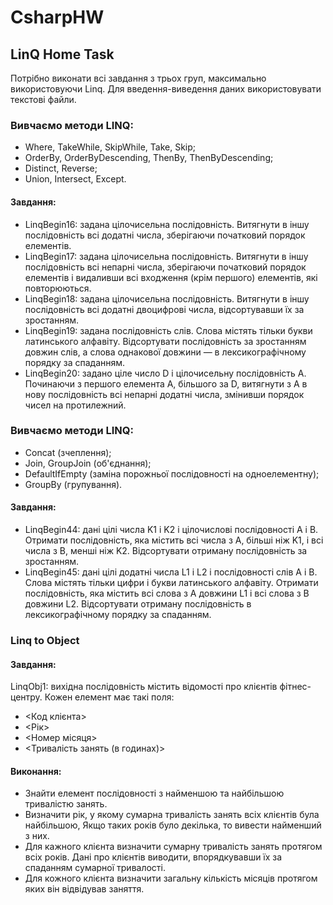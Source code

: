 # CsharpHW

## LinQ Home Task
Потрібно виконати всі завдання з трьох груп, максимально використовуючи Linq. Для введення-виведення даних використовувати текстові файли.
### Вивчаємо методи LINQ:
* Where, TakeWhile, SkipWhile, Take, Skip;
* OrderBy, OrderByDescending, ThenBy, ThenByDescending;
* Distinct, Reverse;
* Union, Intersect, Except.
#### Завдання:
* LinqBegin16: задана цілочисельна послідовність. Витягнути в іншу послідовність всі додатні числа, зберігаючи початковий порядок елементів.
* LinqBegin17: задана цілочисельна послідовність. Витягнути в іншу послідовність всі непарні числа, зберігаючи початковий порядок елементів і видаливши всі входження (крім першого) елементів, які повторюються.
* LinqBegin18: задана цілочисельна послідовність. Витягнути в іншу послідовність всі додатні двоцифрові числа, відсортувавши їх за зростанням.
* LinqBegin19: задана послідовність слів. Слова містять тільки букви латинського алфавіту. Відсортувати послідовність за зростанням довжин слів, а слова однакової довжини — в лексикографічному порядку за спаданням.
* LinqBegin20: задано ціле число D і цілочисельну послідовність A. Починаючи з першого елемента A, більшого за D, витягнути з A в нову послідовність всі непарні додатні числа, змінивши порядок чисел на протилежний.
### Вивчаємо методи LINQ:
* Concat (зчеплення);
* Join, GroupJoin (об'єднання);
* DefaultIfEmpty (заміна порожньої послідовності на одноелементну);
* GroupBy (групування).
#### Завдання:
* LinqBegin44: дані цілі числа K1 і K2 і цілочислові послідовності A і B. Отримати послідовність, яка містить всі числа з A, більші ніж K1, і всі числа з B, менші ніж K2. Відсортувати отриману послідовність за зростанням.
* LinqBegin45: дані цілі додатні числа L1 і L2 і послідовності слів A і B. Слова містять тільки цифри і букви латинського алфавіту. Отримати послідовність, яка містить всі слова з A довжини L1 і всі слова з B довжини L2. Відсортувати отриману послідовність в лексикографічному порядку за спаданням.
### Linq to Object
#### Завдання:
LinqObj1: вихідна послідовність містить відомості про клієнтів фітнес-центру. Кожен елемент має такі поля:
* <Код клієнта>
* <Рік>
* <Номер місяця>
* <Тривалість занять (в годинах)>

#### Виконaння:
* Знайти елемент послідовності з найменшою  та найбільшою тривалістю занять.
* Визначити рік, у якому сумарна тривалість занять всіх клієнтів була найбільшою, Якщо таких років було декілька, то вивести найменший з них.
* Для кажного клієнта визначити сумарну тривалість занять протягом всіх років. Дані про клієнтів виводити, впорядкувавши їх за спаданням сумарної тривалості.
* Для кожного клієнта  визначити загальну кількість місяців протягом яких він відвідував заняття.

